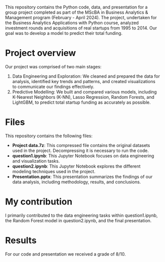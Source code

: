 This repository contains the Python code, data, and presentation for a group project completed as part of the MScBA in Business Analytics & Management program (February - April 2024). The project, undertaken for the Business Analytics Applications with Python course, analyzed investment rounds and acquisitions of real startups from 1995 to 2014. Our goal was to develop a model to predict their total funding.

# Project overview
Our project was comprised of two main stages:
1. Data Engineering and Exploration: We cleaned and prepared the data for analysis, identified key trends and patterns, and created visualizations to communicate our findings effectively.
2. Predictive Modelling: We built and compared various models, including K-Nearest Neighbors (K-NN), Lasso Regression, Random Forests, and LightGBM, to predict total startup funding as accurately as possible.
   
# Files
This repository contains the following files:
- **Project data.7z**: This compressed file contains the original datasets used in the project. Decompressing it is necessary to run the code.
- **question1.ipynb**: This Jupyter Notebook focuses on data engineering and visualization tasks.
- **question2.ipynb**: This Jupyter Notebook explores the different modeling techniques used in the project.
- **Presentation.pptx**: This presentation summarizes the findings of our data analysis, including methodology, results, and conclusions.

# My contribution
I primarily contributed to the data engineering tasks within question1.ipynb, the Random Forest model in question2.ipynb, and the final presentation.

# Results
For our code and presentation we received a grade of 8/10.
